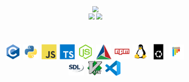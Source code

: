 <div align="center">
	<img height="200" src="https://streak-stats.demolab.com?user=reznakt&theme=github-dark-blue&hide_border=true">
</div>

<div align="center" style="vertical-align: middle">
	<img height="200" src="https://github-readme-stats.vercel.app/api?username=reznakt&theme=github_dark&hide_border=true">
	<img height="200" src="https://github-readme-stats.vercel.app/api/top-langs/?username=reznakt&layout=compact&theme=github_dark&exclude_repo=Rewards-GUI&langs_count=10&hide_border=true">
</div>

<br><br>

<div align="center">
	<img src="https://raw.githubusercontent.com/devicons/devicon/master/icons/c/c-original.svg" width="40">&nbsp;
	<img src="https://raw.githubusercontent.com/devicons/devicon/master/icons/python/python-original.svg" width="40">&nbsp;
	<img src="https://raw.githubusercontent.com/devicons/devicon/master/icons/javascript/javascript-original.svg" width="40">&nbsp;
	<img src="https://raw.githubusercontent.com/devicons/devicon/master/icons/typescript/typescript-original.svg" width="40">&nbsp;
	<img src="https://raw.githubusercontent.com/devicons/devicon/master/icons/nodejs/nodejs-original.svg" width="40">&nbsp;
	<img src="https://raw.githubusercontent.com/devicons/devicon/master/icons/cmake/cmake-original.svg" width="40">&nbsp;
	<img src="https://raw.githubusercontent.com/devicons/devicon/master/icons/npm/npm-original-wordmark.svg" width="40">&nbsp;
	<img src="https://raw.githubusercontent.com/devicons/devicon/master/icons/linux/linux-original.svg" width="40">&nbsp;
	<img src="https://raw.githubusercontent.com/devicons/devicon/master/icons/ubuntu/ubuntu-plain.svg" width="40">&nbsp;
	<img src="https://raw.githubusercontent.com/devicons/devicon/master/icons/pytest/pytest-original.svg" width="40">&nbsp;
	<img src="https://raw.githubusercontent.com/devicons/devicon/master/icons/sdl/sdl-original.svg" width="40">&nbsp;
	<img src="https://raw.githubusercontent.com/devicons/devicon/master/icons/vim/vim-original.svg" width="40">&nbsp;
	<img src="https://raw.githubusercontent.com/devicons/devicon/master/icons/vscode/vscode-original.svg" width="40">&nbsp;
</div>
